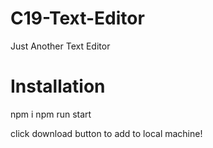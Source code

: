 # C19-Text-Editor
Just Another Text Editor

# Installation
npm i
npm run start 

click download button to add to local machine!